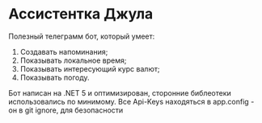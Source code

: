 # Ассистентка Джула
Полезный телеграмм бот, который умеет:
  1. Создавать напоминания;
  2. Показывать локальное время;
  3. Показывать интересующий курс валют;
  4. Показывать погоду.

Бот написан на .NET 5 и оптимизирован, сторонние библеотеки использовались по минимому.
Все Api-Keys находяться в app.config - он в git ignore, для безопасности
